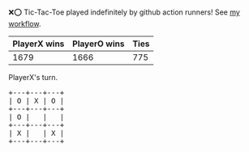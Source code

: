 :x::o: Tic-Tac-Toe played indefinitely by github action runners! See [my workflow](.github/workflows/play.yaml).

|PlayerX wins|PlayerO wins|Ties|
|-|-|-|
|1679|1666|775|

PlayerX's turn.

<pre>
+---+---+---+
| O | X | O |
+---+---+---+
| O |   |   |
+---+---+---+
| X |   | X |
+---+---+---+
</pre>